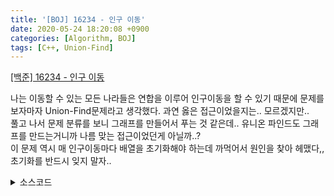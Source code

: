 ```yaml
---
title: '[BOJ] 16234 - 인구 이동'
date: 2020-05-24 18:20:08 +0900
categories: [Algorithm, BOJ]
tags: [C++, Union-Find]
---
```


[[백준] 16234 - 인구 이동](https://www.acmicpc.net/problem/16234)<br>

나는 이동할 수 있는 모든 나라들은 연합을 이루어 인구이동을 할 수 있기 때문에 문제를 보자마자 Union-Find문제라고 생각했다. 과연 옳은 접근이었을지는.. 모르겠지만..<br>
풀고 나서 문제 분류를 보니 그래프를 만들어서 푸는 것 같은데.. 유니온 파인드도 그래프를 만드는거니까 나름 맞는 접근이었던게 아닐까..?<br>
이 문제 역시 매 인구이동마다 배열을 초기화해야 하는데 까먹어서 원인을 찾아 헤맸다,, 초기화를 반드시 잊지 말자..

<details>
  <summary> 소스코드 </summary>
    <div markdown="1">

```c++
#include <iostream>
#include <algorithm>
#include <map>
#include <vector>
#include <string.h>
#include <queue>
#include <functional>
#define INF 987654321
using namespace std;
typedef pair<int, int> PII;

const int dr[4] = { 0, 0,1,-1 }, dc[4] = { 1, -1, 0, 0 };
int n, l, r, population[55][55], par[3605], sum[3605];

bool is_in_range(int x, int y) {
    return x >= 0 && x < n&& y >= 0 && y < n;
}

int get_number(int x, int y) {
    return x * 55 + y + 1;
}

int find(int now) {
    if (par[now] == 0) return now;
    return par[now] = find(par[now]);
}

void merge(int x, int y) {
    if (find(x) == find(y)) return;
    par[find(x)] = find(y);
    find(x);
}

int main(void) {
    scanf("%d %d %d", &n, &l, &r);
    for (int i = 0; i < n; i++) {
        for (int j = 0; j < n; j++) {
            scanf("%d", population[i] + j);
        }
    }
    
    int cnt = 0;

    while (++cnt) {
        bool ck = false;
        memset(sum, 0, sizeof(sum));
        memset(par, 0, sizeof(par));
        for (int i = 0; i < n; i++) {
            for (int j = 0; j < n; j++) {
                for (int k = 0; k < 4; k++) {
                    int x = i + dr[k], y = j + dc[k];
                    if (!is_in_range(x, y)) continue;
                    int gap = abs(population[i][j] - population[x][y]);
                    if (gap >= l && gap <= r) {
                        merge(get_number(i, j), get_number(x, y));
                        ck = true;
                    }
                }
            }
        }
        if (!ck) {
            printf("%d", cnt - 1);
            break;
        }
        map<int, int> association;
        for (int i = 0; i < n; i++) {
            for (int j = 0; j < n; j++) {
                association[find(get_number(i, j))]++;
                sum[find(get_number(i, j))] += population[i][j];
            }
        }

        for (int i = 0; i < n; i++) {
            for (int j = 0; j < n; j++) {
                population[i][j] = sum[find(get_number(i, j))] / association[find(get_number(i, j))];
            }
        }
    }
    return 0;
}
```

</div>
</details>